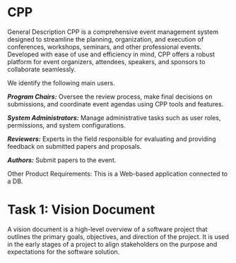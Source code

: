 # CPP
General Description
CPP is a comprehensive event management system designed to streamline the planning, organization, and execution of conferences, workshops, seminars, and other professional events. Developed with ease of use and efficiency in mind, CPP offers a robust platform for event organizers, attendees, speakers, and sponsors to collaborate seamlessly.

We identify the following main users.

**_Program Chairs:_** Oversee the review process, make final decisions on submissions, and coordinate event agendas using CPP tools and features.

**_System Administrators:_** Manage administrative tasks such as user roles, permissions, and system configurations.

**_Reviewers:_** Experts in the field responsible for evaluating and providing feedback on submitted papers and proposals.

**_Authors:_** Submit papers to the event. 

Other Product Requirements: 
This is a Web-based application connected to a DB.
# Task 1: Vision Document 

A vision document is a high-level overview of a software project that outlines the primary goals, objectives, and direction of the project. 
It is used in the early stages of a project to align stakeholders on the purpose and expectations for the software solution. 
